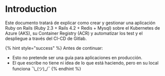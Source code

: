 # Introduction

Este documento tratará de explicar como crear y gestionar una aplicación Ruby on Rails \(Ruby 2.3 + Rails 4.2 + Redis + Mysql\) sobre el Kubernetes de Azure \(AKS\), su Container Registry \(ACR\) y automatizar los test y el despliegue a través del CI-CD de Gitlab.



{% hint style="success" %}
Antes de continuar:

* Esto no pretende ser una guía para aplicaciones en producción.
* El que escribe no tiene ni idea de lo que está haciendo, pero en su local funciona ¯\\_\(ツ\)\_/¯
{% endhint %}



